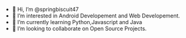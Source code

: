 - 👋 Hi, I’m @springbiscuit47
- 👀 I’m interested in Android Developement and Web Developement.
- 🌱 I’m currently learning Python,Javascript and Java
- 💞️ I’m looking to collaborate on Open Source Projects.

<!---
springbiscuit47/springbiscuit47 is a ✨ special ✨ repository because its `README.md` (this file) appears on your GitHub profile.
You can click the Preview link to take a look at your changes.
--->
